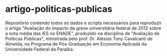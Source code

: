 # artigo-politicas-publicas
Repositório contendo todos os dados e scripts necessários para reproduzir o artigo "Avaliação do impacto da greve universitária federal de 2012 sobre a nota média das IES no ENADE", produzido na disciplina de "Avaliação de Políticas Públicas", ministrada pelo prof. Dr. Aléssio Tony Cavalcanti de Almeida, no Programa de Pós-Graduação em Economia Aplicada da Universidade Federal da Paraíba.

